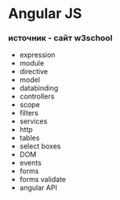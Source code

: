 # Angular JS

### источник - сайт w3school

+ expression
+ module
+ directive
+ model
+ databinding
+ controllers
+ scope
+ filters
+ services
+ http
+ tables
+ select boxes
+ DOM
+ events
+ forms
+ forms validate
+ angular API